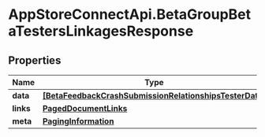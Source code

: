 # AppStoreConnectApi.BetaGroupBetaTestersLinkagesResponse

## Properties

Name | Type | Description | Notes
------------ | ------------- | ------------- | -------------
**data** | [**[BetaFeedbackCrashSubmissionRelationshipsTesterData]**](BetaFeedbackCrashSubmissionRelationshipsTesterData.md) |  | 
**links** | [**PagedDocumentLinks**](PagedDocumentLinks.md) |  | 
**meta** | [**PagingInformation**](PagingInformation.md) |  | [optional] 


